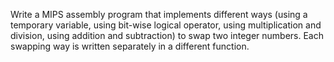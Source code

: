 Write a MIPS assembly program that implements different ways
(using a temporary variable, using bit-wise logical operator, using multiplication
and division, using addition and subtraction) to swap two integer numbers. Each
swapping way is written separately in a different function.